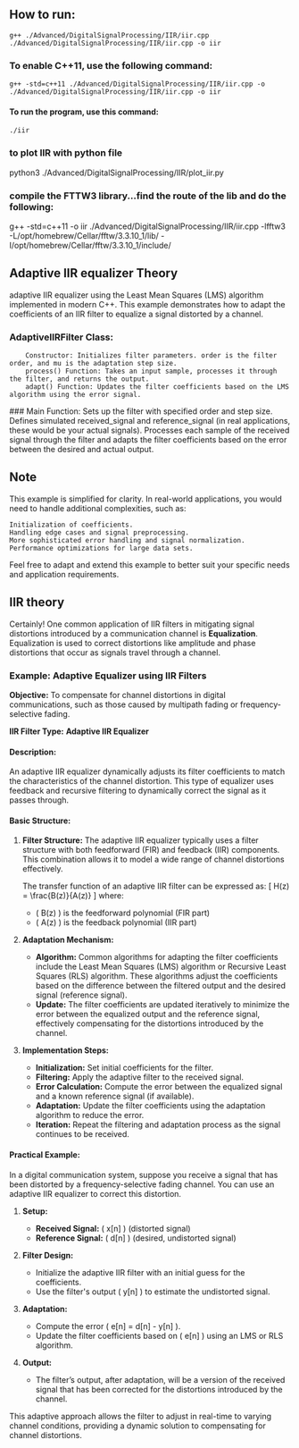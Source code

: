 ## How to run:
    g++ ./Advanced/DigitalSignalProcessing/IIR/iir.cpp ./Advanced/DigitalSignalProcessing/IIR/iir.cpp -o iir 
### To enable C++11, use the following command:
    g++ -std=c++11 ./Advanced/DigitalSignalProcessing/IIR/iir.cpp -o ./Advanced/DigitalSignalProcessing/IIR/iir.cpp -o iir 
#### To run the program, use this command:
    ./iir

### to plot IIR with python file
python3 ./Advanced/DigitalSignalProcessing/IIR/plot_iir.py


### compile the FTTW3 library...find the route of the lib and do the following:
g++ -std=c++11 -o iir ./Advanced/DigitalSignalProcessing/IIR/iir.cpp -lfftw3 -L/opt/homebrew/Cellar/fftw/3.3.10_1/lib/ -I/opt/homebrew/Cellar/fftw/3.3.10_1/include/

## Adaptive IIR equalizer Theory

adaptive IIR equalizer using the Least Mean Squares (LMS) algorithm implemented in modern C++. This example demonstrates how to adapt the coefficients of an IIR filter to equalize a signal distorted by a channel.

### AdaptiveIIRFilter Class:
        Constructor: Initializes filter parameters. order is the filter order, and mu is the adaptation step size.
        process() Function: Takes an input sample, processes it through the filter, and returns the output.
        adapt() Function: Updates the filter coefficients based on the LMS algorithm using the error signal.

### Main Function:
        Sets up the filter with specified order and step size.
        Defines simulated received_signal and reference_signal (in real applications, these would be your actual signals).
        Processes each sample of the received signal through the filter and adapts the filter coefficients based on the error between the desired and actual output.

## Note

This example is simplified for clarity. In real-world applications, you would need to handle additional complexities, such as:

    Initialization of coefficients.
    Handling edge cases and signal preprocessing.
    More sophisticated error handling and signal normalization.
    Performance optimizations for large data sets.

Feel free to adapt and extend this example to better suit your specific needs and application requirements.

## IIR theory

Certainly! One common application of IIR filters in mitigating signal distortions introduced by a communication channel is **Equalization**. Equalization is used to correct distortions like amplitude and phase distortions that occur as signals travel through a channel. 

### Example: Adaptive Equalizer using IIR Filters

**Objective:** To compensate for channel distortions in digital communications, such as those caused by multipath fading or frequency-selective fading.

**IIR Filter Type:** **Adaptive IIR Equalizer**

#### Description:
An adaptive IIR equalizer dynamically adjusts its filter coefficients to match the characteristics of the channel distortion. This type of equalizer uses feedback and recursive filtering to dynamically correct the signal as it passes through.

#### Basic Structure:

1. **Filter Structure:**
   The adaptive IIR equalizer typically uses a filter structure with both feedforward (FIR) and feedback (IIR) components. This combination allows it to model a wide range of channel distortions effectively.

   The transfer function of an adaptive IIR filter can be expressed as:
   \[
   H(z) = \frac{B(z)}{A(z)}
   \]
   where:
   - \( B(z) \) is the feedforward polynomial (FIR part)
   - \( A(z) \) is the feedback polynomial (IIR part)

2. **Adaptation Mechanism:**
   - **Algorithm:** Common algorithms for adapting the filter coefficients include the Least Mean Squares (LMS) algorithm or Recursive Least Squares (RLS) algorithm. These algorithms adjust the coefficients based on the difference between the filtered output and the desired signal (reference signal).
   - **Update:** The filter coefficients are updated iteratively to minimize the error between the equalized output and the reference signal, effectively compensating for the distortions introduced by the channel.

3. **Implementation Steps:**
   - **Initialization:** Set initial coefficients for the filter.
   - **Filtering:** Apply the adaptive filter to the received signal.
   - **Error Calculation:** Compute the error between the equalized signal and a known reference signal (if available).
   - **Adaptation:** Update the filter coefficients using the adaptation algorithm to reduce the error.
   - **Iteration:** Repeat the filtering and adaptation process as the signal continues to be received.

#### Practical Example:

In a digital communication system, suppose you receive a signal that has been distorted by a frequency-selective fading channel. You can use an adaptive IIR equalizer to correct this distortion.

1. **Setup:**
   - **Received Signal:** \( x[n] \) (distorted signal)
   - **Reference Signal:** \( d[n] \) (desired, undistorted signal)

2. **Filter Design:**
   - Initialize the adaptive IIR filter with an initial guess for the coefficients.
   - Use the filter's output \( y[n] \) to estimate the undistorted signal.

3. **Adaptation:**
   - Compute the error \( e[n] = d[n] - y[n] \).
   - Update the filter coefficients based on \( e[n] \) using an LMS or RLS algorithm.

4. **Output:**
   - The filter’s output, after adaptation, will be a version of the received signal that has been corrected for the distortions introduced by the channel.

This adaptive approach allows the filter to adjust in real-time to varying channel conditions, providing a dynamic solution to compensating for channel distortions.